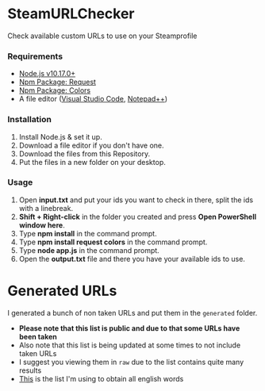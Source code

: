# SteamURLChecker
Check available custom URLs to use on your Steamprofile

### Requirements

- [Node.js v10.17.0+](https://nodejs.org/dist/latest-v10.x/node-v10.17.0.tar.xz)
- [Npm Package: Request](https://www.npmjs.com/package/request)
- [Npm Package: Colors](https://www.npmjs.com/package/colors)
- A file editor ([Visual Studio Code](https://code.visualstudio.com/download), [Notepad++](https://notepad-plus-plus.org/))

### Installation

1. Install Node.js & set it up.
2. Download a file editor if you don't have one.
3. Download the files from this Repository.
4. Put the files in a new folder on your desktop.

### Usage

1. Open **input.txt** and put your ids you want to check in there, split the ids with a linebreak.
2. **Shift + Right-click** in the folder you created and press **Open PowerShell window here**.
3. Type **npm install** in the command prompt.
4. Type **npm install request colors** in the command prompt.
5. Type **node app.js** in the command prompt.
6. Open the **output.txt** file and there you have your available ids to use.

# Generated URLs
I generated a bunch of non taken URLs and put them in the `generated` folder.

- **Please note that this list is public and due to that some URLs have been taken**
- Also note that this list is being updated at some times to not include taken URLs
- I suggest you viewing them in `raw` due to the list contains quite many results
- [This](https://github.com/dwyl/english-words) is the list I'm using to obtain all english words
